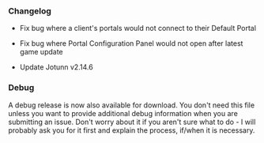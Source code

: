 ### Changelog

* Fix bug where a client's portals would not connect to their Default Portal

* Fix bug where Portal Configuration Panel would not open after latest game update

* Update Jotunn v2.14.6

### Debug

A debug release is now also available for download. You don't need this file unless you want to provide additional debug information when you are submitting an issue. Don't worry about it if you aren't sure what to do - I will probably ask you for it first and explain the process, if/when it is necessary.
